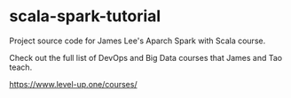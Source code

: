 # scala-spark-tutorial

Project source code for James Lee's Aparch Spark with Scala course.

Check out the full list of DevOps and Big Data courses that James and Tao teach.

https://www.level-up.one/courses/